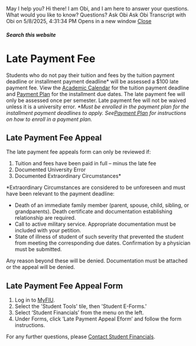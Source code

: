 May I help you?
Hi there! I am Obi, and I am here to answer your questions. What would you like to know?
Questions? Ask Obi
Ask Obi
Transcript with Obi on 5/8/2025, 4:31:34 PM
Opens in a new window
[ Close ](https://onestop.fiu.edu/finances/pay-for-tuition/late-payment-fee/index.html)
##### Search this website
# Late Payment Fee
Students who do not pay their tuition and fees by the tuition payment deadline or installment payment deadline* will be assessed a $100 late payment fee. View the [Academic Calendar](https://onestop.fiu.edu/academic-calendar/index.html) for the tuition payment deadline and [Payment Plan](https://onestop.fiu.edu/finances/pay-for-tuition/payment-plan/index.html) for the installment due dates. The late payment fee will only be assessed once per semester.
Late payment fee will not be waived unless it is a university error.
_*Must be enrolled in the payment plan for the installment payment deadlines to apply. See[Payment Plan](https://onestop.fiu.edu/finances/pay-for-tuition/payment-plan/index.html) for instructions on how to enroll in a payment plan._
## Late Payment Fee Appeal
The late payment fee appeals form can only be reviewed if:
  1. Tuition and fees have been paid in full – minus the late fee
  2. Documented University Error
  3. Documented Extraordinary Circumstances*


*Extraordinary Circumstances are considered to be unforeseen and must have been relevant to the payment deadline:
  * Death of an immediate family member (parent, spouse, child, sibling, or grandparents). Death certificate and documentation establishing relationship are required.
  * Call to active military service. Appropriate documentation must be included with your petition.
  * State of illness of student of such severity that prevented the student from meeting the corresponding due dates. Confirmation by a physician must be submitted.


Any reason beyond these will be denied.
Documentation must be attached or the appeal will be denied.
## Late Payment Fee Appeal Form
  1. Log in to [MyFIU](https://my.fiu.edu/).
  2. Select the 'Student Tools' tile, then 'Student E-Forms.'
  3. Select ‘Student Financials’ from the menu on the left.
  4. Under Forms, click ‘Late Payment Appeal Eform’ and follow the form instructions.


For any further questions, please [Contact Student Financials](https://onestop.fiu.edu/finances/pay-for-tuition/contact-student-financials/index.html).
